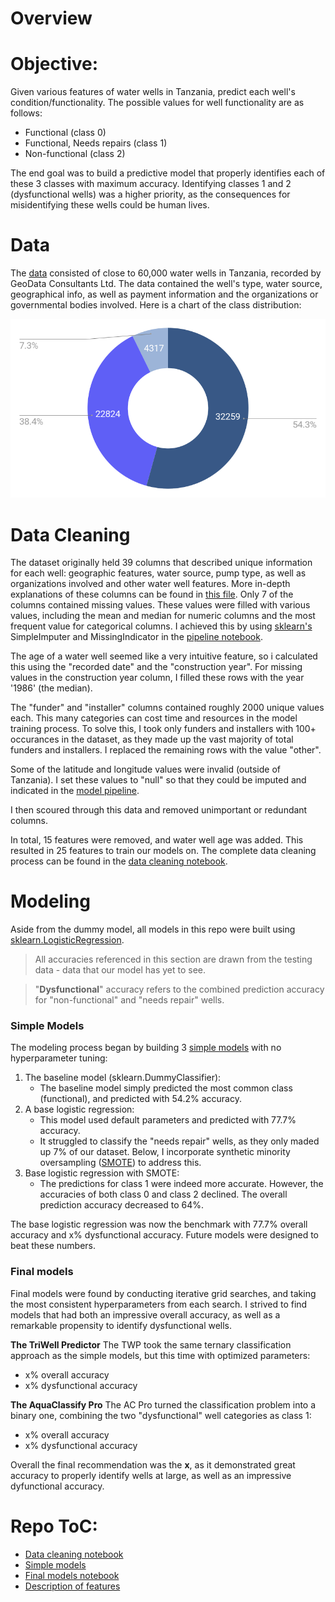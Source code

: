 # Overview


# Objective:
Given various features of water wells in Tanzania, predict each well's condition/functionality. The possible values for well functionality are as follows:
  - Functional (class 0)
  - Functional, Needs repairs (class 1)
  - Non-functional (class 2)

The end goal was to build a predictive model that properly identifies each of these 3 classes with maximum accuracy. Identifying classes 1 and 2 (dysfunctional wells) was a higher priority, as the consequences for misidentifying these wells could be human lives.



# Data
The [data](https://www.drivendata.org/competitions/7/pump-it-up-data-mining-the-water-table/data/) consisted of close to 60,000 water wells in Tanzania, recorded by GeoData Consultants Ltd. The data contained the well's type, water source, geographical info, as well as payment information and the organizations or governmental bodies involved. Here is a chart of the class distribution:

![Class distribution](./visuals/data.png)



# Data Cleaning
The dataset originally held 39 columns that described unique information for each well: geographic features, water source, pump type, as well as organizations involved and other water well features. More in-depth explanations of these columns can be found in [this file](./features.txt).
Only 7 of the columns contained missing values. These values were filled with various values, including the mean and median for numeric columns and the most frequent value for categorical columns. I achieved this by using [sklearn's](https://scikit-learn.org/stable/modules/classes.html) SimpleImputer and MissingIndicator in the [pipeline notebook](./model_pipeline.ipynb).

The age of a water well seemed like a very intuitive feature, so i calculated this using the "recorded date" and the "construction year". For missing values in the construction year column, I filled these rows with the year '1986' (the median).

The "funder" and "installer" columns contained roughly 2000 unique values each. This many categories can cost time and resources in the model training process. To solve this, I took only funders and installers with 100+ occurances in the dataset, as they made up the vast majority of total funders and installers. I replaced the remaining rows with the value "other".

Some of the latitude and longitude values were invalid (outside of Tanzania). I set these values to "null" so that they could be imputed and indicated in the [model pipeline](./model_pipeline.ipynb).

I then scoured through this data and removed unimportant or redundant columns.

In total, 15 features were removed, and water well age was added. This resulted in 25 features to train our models on. The complete data cleaning process can be found in the [data cleaning notebook](./cleaning.ipynb).



# Modeling
Aside from the dummy model, all models in this repo were built using [sklearn.LogisticRegression](https://scikit-learn.org/stable/modules/generated/sklearn.linear_model.LogisticRegression.html).

> All accuracies referenced in this section are drawn from the testing data - data that our model has yet to see.

> "__Dysfunctional__" accuracy refers to the combined prediction accuracy for "non-functional" and "needs repair" wells.

### Simple Models
The modeling process began by building 3 [simple models](./simple_models.ipynb) with no hyperparameter tuning:

1. The baseline model (sklearn.DummyClassifier):
    - The baseline model simply predicted the most common class (functional), and predicted with 54.2% accuracy.
2. A base logistic regression:
    - This model used default parameters and predicted with 77.7% accuracy.
    - It struggled to classify the "needs repair" wells, as they only maded up 7% of our dataset. Below, I incorporate synthetic minority oversampling ([SMOTE](https://imbalanced-learn.org/stable/references/generated/imblearn.over_sampling.SMOTE.html)) to address this.
3. Base logistic regression with SMOTE:
    - The predictions for class 1 were indeed more accurate. However, the accuracies of both class 0 and class 2 declined. The overall prediction accuracy decreased to 64%.

The base logistic regression was now the benchmark with 77.7% overall accuracy and x% dysfunctional accuracy. Future models were designed to beat these numbers.

### Final models
Final models were found by conducting iterative grid searches, and taking the most consistent hyperparameters from each search. I strived to find models that had both an impressive overall accuracy, as well as a remarkable propensity to identify dysfunctional wells.

__The TriWell Predictor__
The TWP took the same ternary classification approach as the simple models, but this time with optimized parameters:
- x% overall accuracy
- x% dysfunctional accuracy

__The AquaClassify Pro__
The AC Pro turned the classification problem into a binary one, combining the two "dysfunctional" well categories as class 1:
- x% overall accuracy
- x% dysfunctional accuracy

Overall the final recommendation was the __x__, as it demonstrated great accuracy to properly identify wells at large, as well as an impressive dyfunctional accuracy.



# Repo ToC:

- [Data cleaning notebook](./cleaning.ipynb)
- [Simple models](./simple_models.ipynb)
- [Final models notebook](./model_pipeline.ipynb)
- [Description of features](./features.txt)

